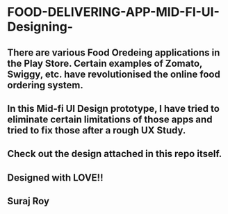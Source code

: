 # FOOD-DELIVERING-APP-MID-FI-UI-Designing-
## There are various Food Oredeing applications in the Play Store. Certain examples of Zomato, Swiggy, etc. have revolutionised the online food ordering system. 
## In this Mid-fi UI Design prototype, I have tried to eliminate certain limitations of those apps and tried to fix those after a rough UX Study.
## Check out the design attached in this repo itself.
##
## Designed with LOVE!!
## Suraj Roy
